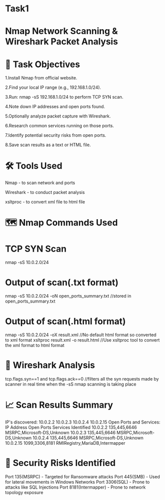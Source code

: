 # Task1
# Nmap Network Scanning &amp; Wireshark Packet Analysis

# 📌 Task Objectives

1.Install Nmap from official website.

2.Find your local IP range (e.g., 192.168.1.0/24).

3.Run: nmap -sS 192.168.1.0/24 to perform TCP SYN scan.

4.Note down IP addresses and open ports found.

5.Optionally analyze packet capture with Wireshark.

6.Research common services running on those ports.

7.Identify potential security risks from open ports.

8.Save scan results as a text or HTML file.

# 🛠️ Tools Used
Nmap - to scan network and ports

Wireshark - to conduct packet analysis

xsltproc - to convert xml file to html file

# 🗺️ Nmap Commands Used
# TCP SYN Scan
nmap -sS 10.0.2.0/24
# Output of scan(.txt format)
nmap -sS 10.0.2.0/24 -oN open_ports_summary.txt  //stored in open_ports_summary.txt
# Output of scan(.html format)
nmap -sS 10.0.2.0/24 -oX result.xml   //No default html format so converted to xml format
xsltproc result.xml -o result.html  //Use xsltproc tool to convert the xml format to html format

# 🦈 Wireshark Analysis
tcp.flags.syn==1 and tcp.flags.ack==0 //filters all the syn requests made by scanner in real time when the -sS nmap scanning is taking place

# 📈 Scan Results Summary
IP's discovered:
10.0.2.2
10.0.2.3
10.0.2.4
10.0.2.15
Open Ports and Services:
IP Address      Open Ports          Services Identified
10.0.2.2        135,445,6646        MSRPC,Microsoft-DS,Unknown
10.0.2.3        135,445,6646        MSRPC,Microsoft-DS,Unknown
10.0.2.4        135,445,6646        MSRPC,Microsoft-DS,Unknown
10.0.2.15       1099,3306,8181      RMIRegistry,MariaDB,Intermapper

# 🔐 Security Risks Identified
Port 135(MSRPC) - Targeted for Ransomware attacks
Port 445(SMB) - Used for lateral movements in Windows Networks
Port 3306(SQL) - Prone to attacks like SQL Injections
Port 8181(Intermapper) - Prone to network topology exposure
